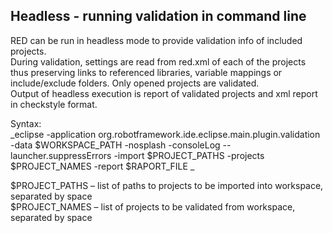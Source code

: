 ## Headless - running validation in command line

RED can be run in headless mode to provide validation info of included
projects.  
During validation, settings are read from red.xml of each of the projects thus
preserving links to referenced libraries, variable mappings or include/exclude
folders. Only opened projects are validated.  
Output of headless execution is report of validated projects and xml report in
checkstyle format.  
  
Syntax:  
_eclipse -application org.robotframework.ide.eclipse.main.plugin.validation
-data $WORKSPACE_PATH -nosplash -consoleLog --launcher.suppressErrors -import
$PROJECT_PATHS -projects $PROJECT_NAMES -report $RAPORT_FILE _  
  
$PROJECT_PATHS – list of paths to projects to be imported into workspace,
separated by space  
$PROJECT_NAMES – list of projects to be validated from workspace, separated by
space  


